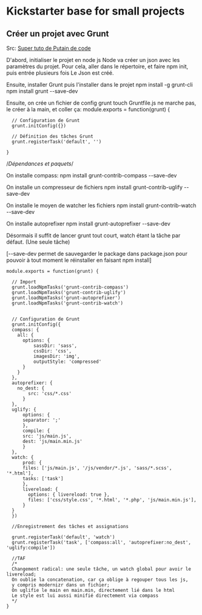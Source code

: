 # Kickstarter base for small projects #

## Créer un projet avec Grunt ##
Src: [Super tuto de Putain de code](http://putaindecode.fr/posts/js/premiers-pas-avec-grunt/)

D'abord, initialiser le projet en node js
Node va créer un json avec les paramètres du projet.
Pour cela, aller dans le répertoire, et faire npm init, puis entrée plusieurs fois
Le Json est créé.

Ensuite, installer Grunt puis l'installer dans le projet
    npm install -g grunt-cli
    npm install grunt --save-dev

Ensuite, on crée un fichier de config grunt
touch Gruntfile.js ne marche pas, le créer à la main, et coller ça:
    module.exports = function(grunt) {

      // Configuration de Grunt
      grunt.initConfig({})

      // Définition des tâches Grunt
      grunt.registerTask('default', '')

    }

/*Dépendances et paquets*/


On installe compass:
    npm install grunt-contrib-compass --save-dev

On installe un compresseur de fichiers
    npm install grunt-contrib-uglify --save-dev

On installe le moyen de watcher les fichiers
    npm install grunt-contrib-watch --save-dev

On installe autoprefixer
    npm install grunt-autoprefixer --save-dev

Désormais il suffit de lancer grunt tout court, watch étant la tâche par défaut. (Une seule tâche)

[--save-dev permet de sauvegarder le package dans package.json pour pouvoir à tout moment le réinstaller en faisant npm install]

    module.exports = function(grunt) {

      // Import 
      grunt.loadNpmTasks('grunt-contrib-compass')
      grunt.loadNpmTasks('grunt-contrib-uglify')
      grunt.loadNpmTasks('grunt-autoprefixer')
      grunt.loadNpmTasks('grunt-contrib-watch')


      // Configuration de Grunt
      grunt.initConfig({
      compass: {
        all: {                    
          options: {            
              sassDir: 'sass',
              cssDir: 'css',
              imagesDir: 'img',
              outputStyle: 'compressed'
          }
        }
      },
      autoprefixer: {
        no_dest: {
            src: 'css/*.css'
          }
      },
      uglify: {
          options: {
          separator: ';'
          },
          compile: {
          src: 'js/main.js',
          dest: 'js/main.min.js'
          }
      },
      watch: {
          prod: {
          files: ['js/main.js', '/js/vendor/*.js', 'sass/*.scss', '*.html'],
          tasks: ['task']
          },
          livereload: {
            options: { livereload: true },
            files: ['css/style.css', '*.html', '*.php', 'js/main.min.js'],
          }
      }
      })

      //Enregistrement des tâches et assignations

      grunt.registerTask('default', 'watch')
      grunt.registerTask('task', ['compass:all', 'autoprefixer:no_dest', 'uglify:compile'])

      //TAF
      /*
      Changement radical: une seule tâche, un watch global pour avoir le livereload;
      On oublie la concatenation, car ça oblige à regouper tous les js, 
      y compris modernizr dans un fichier;
      On uglifie le main en main.min, directement lié dans le html
      Le style est lui aussi minifié directement via compass
      */
    }